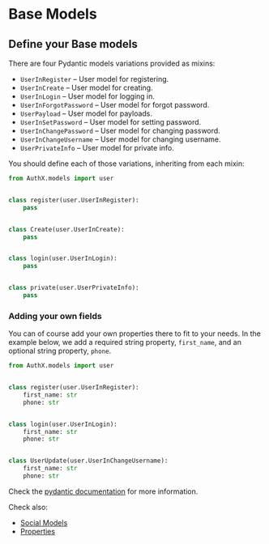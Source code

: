 # Base Models

## Define your Base models

There are four Pydantic models variations provided as mixins:

* `UserInRegister` – User model for registering.
* `UserInCreate` – User model for creating.
* `UserInLogin` – User model for logging in.
* `UserInForgotPassword` – User model for forgot password.
* `UserPayload` – User model for payloads.
* `UserInSetPassword` – User model for setting password.
* `UserInChangePassword` – User model for changing password.
* `UserInChangeUsername` – User model for changing username.
* `UserPrivateInfo` – User model for private info.

You should define each of those variations, inheriting from each mixin:

```py
from AuthX.models import user


class register(user.UserInRegister):
    pass


class Create(user.UserInCreate):
    pass


class login(user.UserInLogin):
    pass


class private(user.UserPrivateInfo):
    pass
```

### Adding your own fields

You can of course add your own properties there to fit to your needs. In the example below, we add a required string property, `first_name`, and an optional string property, `phone`.

```py
from AuthX.models import user


class register(user.UserInRegister):
    first_name: str
    phone: str


class login(user.UserInLogin):
    first_name: str
    phone: str


class UserUpdate(user.UserInChangeUsername):
    first_name: str
    phone: str

```

Check the [pydantic documentation](https://pydantic-docs.helpmanual.io/usage/models/) for more information.

Check also:

* [Social Models](social.md)
* [Properties](properties.md)
